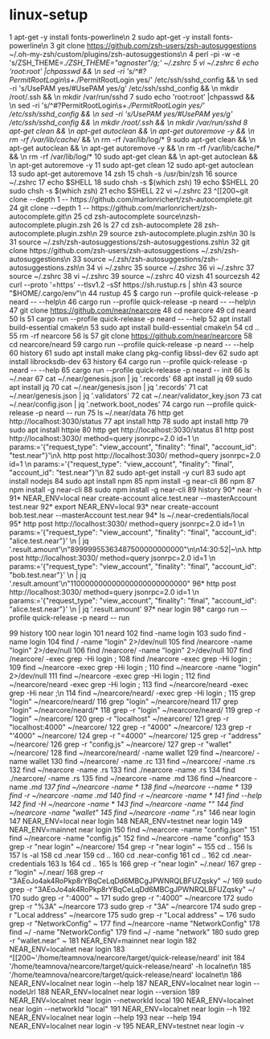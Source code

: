 # linux-setup


  1  apt-get -y install fonts-powerline\n
    2  sudo apt-get -y install fonts-powerline\n
    3  git clone https://github.com/zsh-users/zsh-autosuggestions ~/.oh-my-zsh/custom/plugins/zsh-autosuggestions\n
    4  perl -pi -w -e 's/ZSH_THEME=.*/ZSH_THEME="agnoster"/g;' ~/.zshrc 
    5  vi ~/.zshrc
    6  echo 'root:root' |chpasswd && \\n  sed -ri 's/^#?PermitRootLogin\s+.*/PermitRootLogin yes/' /etc/ssh/sshd_config && \\n  sed -ri 's/UsePAM yes/#UsePAM yes/g' /etc/ssh/sshd_config && \\n  mkdir /root/.ssh && \\n  mkdir /var/run/sshd 
    7  sudo echo 'root:root' |chpasswd && \\n  sed -ri 's/^#?PermitRootLogin\s+.*/PermitRootLogin yes/' /etc/ssh/sshd_config && \\n  sed -ri 's/UsePAM yes/#UsePAM yes/g' /etc/ssh/sshd_config && \\n  mkdir /root/.ssh && \\n  mkdir /var/run/sshd 
    8  apt-get clean && \\n    apt-get autoclean && \\n    apt-get autoremove -y && \\n    rm -rf /var/lib/cache/* && \\n    rm -rf /var/lib/log/*
    9  sudo apt-get clean && \\n    apt-get autoclean && \\n    apt-get autoremove -y && \\n    rm -rf /var/lib/cache/* && \\n    rm -rf /var/lib/log/*
   10  sudo apt-get clean && \\n    apt-get autoclean && \\n    apt-get autoremove -y 
   11  sudo apt-get clean
   12  sudo apt-get autoclean
   13  sudo apt-get autoremove
   14  zsh
   15  chsh -s /usr/bin/zsh
   16  source ~/.zshrc
   17  echo $SHELL
   18  sudo chsh -s $(which zsh)
   19  echo $SHELL
   20  sudo chsh -s $(which zsh)
   21  echo $SHELL
   22  vi ~/.zshrc
   23  ^[[200~git clone --depth 1 -- https://github.com/marlonrichert/zsh-autocomplete.git
   24  git clone --depth 1 -- https://github.com/marlonrichert/zsh-autocomplete.git\n
   25  cd zsh-autocomplete source\nzsh-autocomplete.plugin.zsh
   26  ls
   27  cd zsh-autocomplete 
   28  zsh-autocomplete.plugin.zsh\n
   29  source zsh-autocomplete.plugin.zsh\n
   30  ls
   31  source ~/.zsh/zsh-autosuggestions/zsh-autosuggestions.zsh\n
   32  git clone https://github.com/zsh-users/zsh-autosuggestions ~/.zsh/zsh-autosuggestions\n
   33  source ~/.zsh/zsh-autosuggestions/zsh-autosuggestions.zsh\n
   34  vi ~/.zshrc
   35  source ~/.zshrc
   36  vi ~/.zshrc
   37  source ~/.zshrc
   38  vi ~/.zshrc
   39  source ~/.zshrc
   40  vizsh
   41  sourcezsh
   42  curl --proto '=https' --tlsv1.2 -sSf https://sh.rustup.rs | sh\n
   43  source "$HOME/.cargo/env"\n
   44  rustup
   45  $ cargo run --profile quick-release -p neard -- --help\n
   46  cargo run --profile quick-release -p neard -- --help\n
   47  git clone https://github.com/near/nearcore
   48  cd nearcore
   49  cd neard
   50  ls
   51  cargo run --profile quick-release -p neard -- --help
   52  apt install build-essential cmake\n
   53  sudo apt install build-essential cmake\n
   54  cd ..
   55  rm -rf nearcore
   56  ls
   57  git clone https://github.com/near/nearcore
   58  cd nearcore/neard
   59  cargo run --profile quick-release -p neard -- --help
   60  history
   61  sudo apt install make clang pkg-config libssl-dev
   62  sudo apt install librocksdb-dev
   63  history
   64  cargo run --profile quick-release -p neard -- --help
   65  cargo run --profile quick-release -p neard -- init
   66  ls ~/.near
   67  cat ~/.near/genesis.json | jq '.records'
   68  apt install jq
   69  sudo apt install jq
   70  cat ~/.near/genesis.json | jq '.records'
   71  cat ~/.near/genesis.json | jq '.validators'
   72  cat ~/.near/validator_key.json
   73  cat ~/.near/config.json | jq '.network.boot_nodes'
   74  cargo run --profile quick-release -p neard -- run
   75  ls ~/.near/data
   76  http get http://localhost:3030/status
   77  apt install http
   78  sudo apt install http
   79  sudo apt install httpie
   80  http get http://localhost:3030/status
   81  http post http://localhost:3030/ method=query jsonrpc=2.0 id=1 \\n     params:='{"request_type": "view_account", "finality": "final", "account_id": "test.near"}'\nλ http post http://localhost:3030/ method=query jsonrpc=2.0 id=1 \\n           params:='{"request_type": "view_account", "finality": "final", "account_id": "test.near"}'\n
   82  sudo apt-get install -y curl
   83  sudo apt install nodejs
   84  sudo apt install npm
   85  npm install -g near-cli
   86  npm
   87  npm install -g near-cli
   88  sudo npm install -g near-cli
   89  history
   90* near -h
   91* NEAR_ENV=local near create-account alice.test.near --masterAccount test.near
   92* export NEAR_ENV=local
   93* near create-account bob.test.near --masterAccount test.near
   94* ls ~/.near-credentials/local
   95* http post http://localhost:3030/ method=query jsonrpc=2.0 id=1 \\n    params:='{"request_type": "view_account", "finality": "final", "account_id": "alice.test.near"}' \\n    | jq '.result.amount'\n"89999955363487500000000000"\n\n14:30:52|~\nλ http post http://localhost:3030/ method=query jsonrpc=2.0 id=1 \\n    params:='{"request_type": "view_account", "finality": "final", "account_id": "bob.test.near"}' \\n    | jq '.result.amount'\n"110000000000000000000000000"
   96* http post http://localhost:3030/ method=query jsonrpc=2.0 id=1 \\n    params:='{"request_type": "view_account", "finality": "final", "account_id": "alice.test.near"}' \\n    | jq '.result.amount'
   97* near login
   98* cargo run --profile quick-release -p neard -- run
   
   99  history
  100  near login
  101  neard
  102  find -name login
  103  sudo find -name login
  104  find / -name "login" 2>/dev/null
  105  find /nearcore -name "login" 2>/dev/null
  106  find /nearcore/ -name "login" 2>/dev/null
  107  find /nearcore/ -exec grep -Hi login \;
  108  find /nearcore -exec grep -Hi login \;
  109  find ~/nearcore -exec grep -Hi login \;
  110  find ~/nearcore -name "login" 2>/dev/null
  111  find ~/nearcore -exec grep -Hi login \;
  112  find ~/nearcore/neard -exec grep -Hi login \;
  113  find ~/nearcore/neard -exec grep -Hi near \;\n
  114  find ~/nearcore/neard/ -exec grep -Hi login \;
  115  grep "login" ~/nearcore/neard/
  116  grep "login" ~/nearcore/neard
  117  grep "login" ~/nearcore/neard/*
  118  grep -r  "login" ~/nearcore/neard/
  119  grep -r  "login" ~/nearcore/
  120  grep -r  "localhost" ~/nearcore/
  121  grep -r  "localhost:4000" ~/nearcore/
  122  grep -r  "4000" ~/nearcore/
  123  grep -r  "'4000" ~/nearcore/
  124  grep -r  "=4000" ~/nearcore/
  125  grep -r  "address" ~/nearcore/
  126  grep -r  "config.js" ~/nearcore/
  127  grep -r  "wallet" ~/nearcore/
  128  find ~/nearcore/neard/ -name wallet
  129  find ~/nearcore/ -name wallet
  130  find ~/nearcore/ -name .rc
  131  find ~/nearcore/ -name .rs
  132  find ~/nearcore -name .rs
  133  find ./nearcore -name .rs
  134  find ./nearcore/ -name .rs
  135  find ~/nearcore -name .md
  136  find ~/nearcore -name *.md
  137  find ~/nearcore -name *
  138  find ~/nearcore --name *
  139  find -r ~/nearcore -name *.md
  140  find -r ~/nearcore -name *
  141  find --help
  142  find -H ~/nearcore -name *
  143  find ~/nearcore -name "*"
  144  find ~/nearcore -name "wallet"
  145  find ~/nearcore -name "*.rs"
  146  near login
  147  NEAR_ENV=local near login
  148  NEAR_ENV=testnet near login
  149  NEAR_ENV=mainnet near login
  150  find ~/nearcore -name "config.json"
  151  find ~/nearcore -name "config.js"
  152  find ~/nearcore -name "config"
  153  grep -r  "near login" ~/nearcore/
  154  grep -r  "near login" ~
  155  cd ..
  156  ls
  157  ls -al
  158  cd .near
  159  cd ..
  160  cd .near-config
  161  cd ..
  162  cd .near-credentials
  163  ls
  164  cd ..
  165  ls
  166  grep -r  "near login" ~/.near/
  167  grep -r  "login" ~/.near/
  168  grep -r  "3AEoJo4ak4RoPkp8rYBqCeLqDd6MBCgJPWNRQLBFUZqsky" ~/
  169  sudo grep -r  "3AEoJo4ak4RoPkp8rYBqCeLqDd6MBCgJPWNRQLBFUZqsky" ~/
  170  sudo grep -r  ":4000" ~
  171  sudo grep -r  ":4000" ~/nearcore
  172  sudo grep -r  "%3A" ~/nearcore
  173  sudo grep -r  "3A" ~/nearcore
  174  sudo grep -r  "Local address" ~/nearcore
  175  sudo grep -r  "Local address" ~
  176  sudo grep -r  "NetworkConfig" ~
  177  find ~/nearcore -name "NetworkConfig"
  178  find ~/ -name "NetworkConfig"
  179  find ~/ -name "network"
  180  sudo grep -r  "wallet.near" ~
  181  NEAR_ENV=mainnet near login
  182  NEAR_ENV=localnet near login
  183  ^[[200~'/home/teamnova/nearcore/target/quick-release/neard' init
  184  '/home/teamnova/nearcore/target/quick-release/neard' -h localnet\n
  185  '/home/teamnova/nearcore/target/quick-release/neard' localnet\n
  186  NEAR_ENV=localnet near login --help
  187  NEAR_ENV=localnet near login --nodeUrl
  188  NEAR_ENV=localnet near login --version
  189  NEAR_ENV=localnet near login --networkId local
  190  NEAR_ENV=localnet near login --networkId "local"
  191  NEAR_ENV=localnet near login --h
  192  NEAR_ENV=localnet near login --help
  193  near --help
  194  NEAR_ENV=localnet near login -v
  195  NEAR_ENV=testnet near login -v

